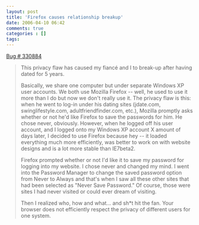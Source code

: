 ```yaml
---
layout: post
title: 'Firefox causes relationship breakup'
date: 2006-04-10 06:42
comments: true
categories : []
tags:
---
```

<a href="https://bugzilla.mozilla.org/show_bug.cgi?id=330884">Bug # 330884</a>

<blockquote>This privacy flaw has caused my fiancé and I to break-up after having dated for 5 years.

Basically, we share one computer but under separate Windows XP user accounts. We both use Mozilla Firefox -- well, he used to use it more than I do but now we don't really use it.  The privacy flaw is this: when he went to log-in under his dating sites (jdate.com, swinglifestyle.com, adultfriendfinder.com, etc.), Mozilla promptly asks whether or not he'd like Firefox to save the passwords for him.  He chose never, obviously.  However, when he logged off his user account, and I logged onto my Windows XP account X amount of days later, I decided to use Firefox because hey -- it loaded everything much more efficiently, was better to work on with website designs and is a lot more stable than IE7beta2.

Firefox prompted whether or not I'd like it to save my password for logging into my website.  I chose never and changed my mind.  I went into the Password Manager to change the saved password option from Never to Always and that's when I saw all these other sites that had been selected as "Never Save Password."  Of course, those were sites I had never visited or could ever dream of visiting.

Then I realized who, how and what...  and sh*t hit the fan.  Your browser does not efficiently respect the privacy of different users for one system.
</blockquote>




